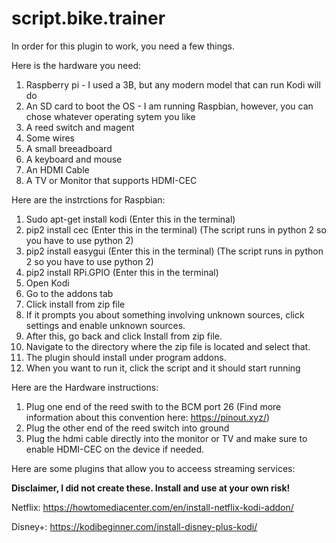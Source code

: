 # script.bike.trainer

In order for this plugin to work, you need a few things.



Here is the hardware you need:
1) Raspberry pi - I used a 3B, but any modern model that can run Kodi will do
2) An SD card to boot the OS - I am running Raspbian, however, you can chose whatever operating sytem you like
3) A reed switch and magent
4) Some wires
5) A small breeadboard
6) A keyboard and mouse
7) An HDMI Cable
8) A TV or Monitor that supports HDMI-CEC



Here are the instrctions for Raspbian:
1) Sudo apt-get install kodi (Enter this in the terminal)
2) pip2 install cec (Enter this in the terminal) (The script runs in python 2 so you have to use python 2)
3) pip2 install easygui (Enter this in the terminal) (The script runs in python 2 so you have to use python 2)
4) pip2 install RPi.GPIO (Enter this in the terminal)
5) Open Kodi
7) Go to the addons tab
8) Click install from zip file 
9) If it prompts you about something involving unknown sources, click settings and enable unknown sources.
10) After this, go back and click Install from zip file.
11) Navigate to the directory where the zip file is located and select that.
12) The plugin should install under program addons.
13) When you want to run it, click the script and it should start running


Here are the Hardware instructions:
1) Plug one end of the reed swith to the BCM port 26 (Find more information about this convention here: https://pinout.xyz/)
2) Plug the other end of the reed switch into ground
3) Plug the hdmi cable directly into the monitor or TV and make sure to enable HDMI-CEC on the device if needed.


Here are some plugins that allow you to acceess streaming services:

**Disclaimer, I did not create these. Install and use at your own risk!**

Netflix: https://howtomediacenter.com/en/install-netflix-kodi-addon/

Disney+: https://kodibeginner.com/install-disney-plus-kodi/
